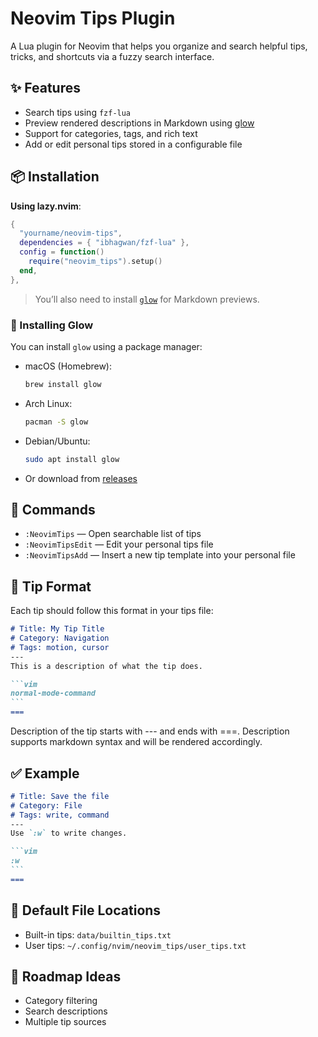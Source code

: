 
# Neovim Tips Plugin

A Lua plugin for Neovim that helps you organize and search helpful tips, tricks, and shortcuts via a fuzzy search interface.

## ✨ Features
- Search tips using `fzf-lua`
- Preview rendered descriptions in Markdown using [glow](https://github.com/charmbracelet/glow)
- Support for categories, tags, and rich text
- Add or edit personal tips stored in a configurable file

## 📦 Installation

**Using lazy.nvim**:
```lua
{
  "yourname/neovim-tips",
  dependencies = { "ibhagwan/fzf-lua" },
  config = function()
    require("neovim_tips").setup()
  end,
},
```

> You’ll also need to install [`glow`](https://github.com/charmbracelet/glow) for Markdown previews.

### 🔧 Installing Glow
You can install `glow` using a package manager:

- macOS (Homebrew):
  ```sh
  brew install glow
  ```
- Arch Linux:
  ```sh
  pacman -S glow
  ```
- Debian/Ubuntu:
  ```sh
  sudo apt install glow
  ```
- Or download from [releases](https://github.com/charmbracelet/glow/releases)

## 🔧 Commands
- `:NeovimTips` — Open searchable list of tips
- `:NeovimTipsEdit` — Edit your personal tips file
- `:NeovimTipsAdd` — Insert a new tip template into your personal file

## 📝 Tip Format
Each tip should follow this format in your tips file:

````markdown
# Title: My Tip Title
# Category: Navigation
# Tags: motion, cursor
---
This is a description of what the tip does.

```vim
normal-mode-command
```
===
````

Description of the tip starts with --- and ends with ===. Description supports markdown syntax and will be rendered accordingly.

## ✅ Example
````markdown
# Title: Save the file
# Category: File
# Tags: write, command
---
Use `:w` to write changes.

```vim
:w
```
===
````

## 📁 Default File Locations
- Built-in tips: `data/builtin_tips.txt`
- User tips: `~/.config/nvim/neovim_tips/user_tips.txt`

## 🔄 Roadmap Ideas
- Category filtering
- Search descriptions
- Multiple tip sources

